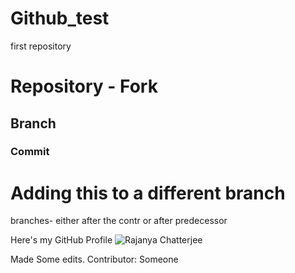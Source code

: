 # Github_test
first repository

# Repository - Fork

## Branch

### Commit
 
 # Adding this to a different branch
 branches- either after the contr or after predecessor

Here's my GitHub Profile ![Rajanya Chatterjee](https://github.com/Rajanya-IITM)

Made Some edits.
Contributor: Someone 
